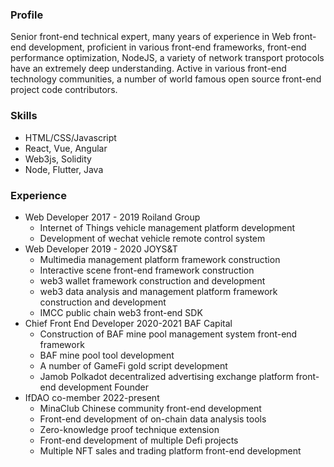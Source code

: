 ### Profile
Senior front-end technical expert, many years of experience in Web front-end development, proficient in various front-end frameworks, front-end performance optimization, NodeJS, a variety of network transport protocols have an extremely deep understanding. Active in various front-end technology communities, a number of world famous open source front-end project code contributors.

### Skills
- HTML/CSS/Javascript
- React, Vue, Angular
- Web3js, Solidity
- Node, Flutter, Java

### Experience
- Web Developer 2017 - 2019 Roiland Group
  - Internet of Things vehicle management platform development
  - Development of wechat vehicle remote control system
- Web Developer 2019 - 2020 JOYS&T
  - Multimedia management platform framework construction
  - Interactive scene front-end framework construction
  - web3 wallet framework construction and development
  - web3 data analysis and management platform framework construction and development
  - IMCC public chain web3 front-end SDK
- Chief Front End Developer 2020-2021 BAF Capital
  - Construction of BAF mine pool management system front-end framework
  - BAF mine pool tool development
  - A number of GameFi gold script development
  - Jamob Polkadot decentralized advertising exchange platform front-end development Founder
- IfDAO co-member 2022-present 
  - MinaClub Chinese community front-end development
  - Front-end development of on-chain data analysis tools
  - Zero-knowledge proof technique extension
  - Front-end development of multiple Defi projects
  - Multiple NFT sales and trading platform front-end development
